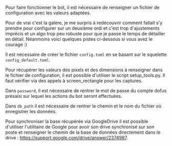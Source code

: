 Pour faire fonctionner le bot, il est nécessaire de renseigner un fichier de configuration avec les valeurs adaptées.

Pour de vrai c'est la galère, je me surpris à redécouvrir comment fallait s'y prendre pour configurer sur un deuxième ordi et c'est trop d'ajustements imprécis et un algo trop peu robuste pour que je passe le temps de détailler en détail. Néanmoins voici quelques pistes ci-dessous si vous avez le courage :) 

Il est nécessaire de créer le fichier `config.toml` en se basant sur le squelette `config_default.toml`.

Pour récupérer les valeurs des pixels et des dimensions à renseigner dans le fichier de configuration, il est possible d'utiliser le script setup_tools.py. Il faut vérifier via des appels à screen_rectangle pour les captures.

Dans `password`, il est nécessaire de rentrer le mot de passe du compte dofus présaisi sur lequel les actions du bot seront effectuées.

Dans `db_path` il est nécessaire de rentrer le chemin et le nom du fichier où enregistrer les données.

Pour synchroniser la base récupérée via GoogleDrive il est possible d'utiliser l'utilitaire de Google pour avoir son drive synchronisé sur son poste et renseigner le chemin de la base de données directement dans le drive : https://support.google.com/drive/answer/2374987.

